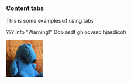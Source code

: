 ### Content tabs
This is some examples of using tabs

??? info "Warning!"
    Dob asdf ghiocvssc hjasdicoh

![Hello](assets/profile.png)